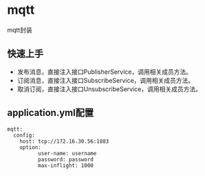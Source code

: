 # mqtt
mqtt封装
## 快速上手
* 发布消息，直接注入接口PublisherService，调用相关成员方法。
* 订阅消息，直接注入接口SubscribeService，调用相关成员方法。
* 取消订阅，直接注入接口UnsubscribeService，调用相关成员方法。
## application.yml配置
```
mqtt:
  config:
    host: tcp://172.16.30.56:1883
    option:
          user-name: username
          password: password
          max-inflight: 1000
```
